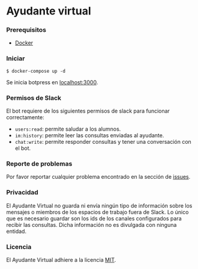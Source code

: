 # Ayudante virtual

### Prerequisitos
 - [Docker](https://www.docker.com/)

### Iniciar

    $ docker-compose up -d

Se inicia botpress en [localhost:3000](http://localhost:3000).

### Permisos de Slack

El bot requiere de los siguientes permisos de slack para funcionar correctamente:

 - `users:read`: permite saludar a los alumnos.
 - `im:history`: permite leer las consultas enviadas al ayudante.
 - `chat:write`: permite responder consultas y tener una conversación con el bot.

### Reporte de problemas

Por favor reportar cualquier problema encontrado en la sección de [issues](https://github.com/ayudante-virtual/ayudante-virtual/issues).

### Privacidad

El Ayudante Virtual no guarda ni envía ningún tipo de información sobre los mensajes o miembros de los espacios de trabajo fuera de Slack. Lo único que es necesario guardar son los ids de los canales configurados para recibir las consultas. Dicha información no es divulgada con ninguna entidad.

### Licencia

El Ayudante Virtual adhiere a la licencia [MIT](LICENSE.txt).
